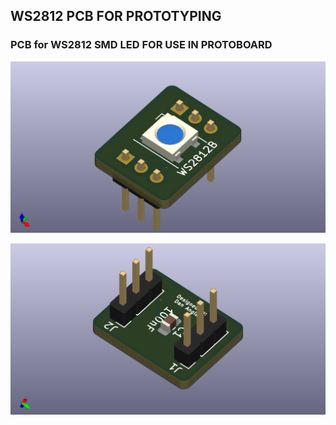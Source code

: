 ## WS2812 PCB FOR PROTOTYPING
### PCB for WS2812 SMD LED FOR USE IN PROTOBOARD
![Alt text](WS2812_vista_up.png)

![Alt text](WS2812_vista_Down.png)
